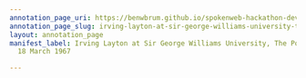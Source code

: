 ```yaml
---
annotation_page_uri: https://benwbrum.github.io/spokenweb-hackathon-development/annotations/irving-layton-at-sir-george-williams-university-the-poetry-series-18-march-1967-canvas-1-irving-layton.json
annotation_page_slug: irving-layton-at-sir-george-williams-university-the-poetry-series-18-march-1967-canvas-1-irving-layton
layout: annotation_page
manifest_label: Irving Layton at Sir George Williams University, The Poetry Series,
  18 March 1967

---
```


